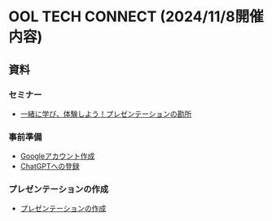 # OOL TECH CONNECT (2024/11/8開催内容)

## 資料

### セミナー

- [一緒に学び、体験しよう！プレゼンテーションの勘所](OOL%20TECHCONNECT2024（公開用）20241108.pdf)

### 事前準備

- [Googleアカウント作成](Preparation/GoogleAccount.md)
- [ChatGPTへの登録](Preparation/ChatGPTSignUp.md)

### プレゼンテーションの作成

- [プレゼンテーションの作成](Presentation/Presentation.md)

